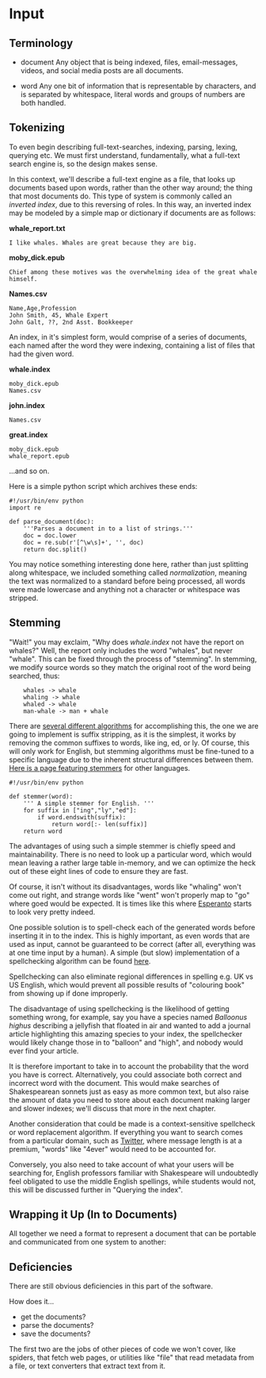 Input
=====

Terminology
-----------
* document
	Any object that is being indexed, files, email-messages, videos, and social
	media posts are all documents.
	
* word
	Any one bit of information that is representable by characters, and is 
	separated by whitespace, literal words and groups of numbers are both 
	handled.

Tokenizing
----------

To even begin describing full-text-searches, indexing, parsing, lexing,
querying etc. We must first understand, fundamentally, what a full-text
search engine is, so the design makes sense.

In this context, we'll describe a full-text engine as a file, that looks
up documents based upon words, rather than the other way around; the 
thing that most documents do. This type of system is commonly called an
_inverted index_, due to this reversing of roles. In this way, an inverted
index may be modeled by a simple map or dictionary if documents are as
follows:

**whale_report.txt**

	I like whales. Whales are great because they are big.

 
**moby_dick.epub**

	Chief among these motives was the overwhelming idea of the great whale himself.

**Names.csv**

	Name,Age,Profession
	John Smith, 45, Whale Expert
	John Galt, ??, 2nd Asst. Bookkeeper

An index, in it's simplest form, would comprise of a series of documents, each 
named after the word they were indexing, containing a list of files that had
the given word.

**whale.index**

	moby_dick.epub
	Names.csv

**john.index**

	Names.csv

**great.index**

	moby_dick.epub
	whale_report.epub

...and so on.

Here is a simple python script which archives these ends:

	#!/usr/bin/env python
	import re

	def parse_document(doc):
		'''Parses a document in to a list of strings.'''
		doc = doc.lower
		doc = re.sub(r'[^\w\s]+', '', doc)
		return doc.split()

You may notice something interesting done here, rather than just splitting along 
whitespace, we included something called _normalization_, meaning the text
was normalized to a standard before being processed, all words were made lowercase
and anything not a character or whitespace was stripped.

Stemming
--------
"Wait!" you may exclaim, "Why does _whale.index_ not have the report on whales?" Well, the 
report only includes the word "whales", but never "whale". This can be
fixed through the process of "stemming". In stemming, we modify source words so they match the
original root of the word being searched, thus:

        whales -> whale
        whaling -> whale
        whaled -> whale
        man-whale -> man + whale

There are [several different algorithms](http://en.wikipedia.org/wiki/Stemming#Algorithms)
 for accomplishing this, the one we are going to implement is suffix 
stripping, as it is the simplest, it works by removing the common 
suffixes to words, like ing, ed, or ly. Of course, this will only work
for English, but stemming algorithms must be fine-tuned to a specific
language due to the inherent structural differences between them.
[Here is a page featuring stemmers](http://snowball.tartarus.org/) for other languages.

	#!/usr/bin/env python
	
	def stemmer(word):
		''' A simple stemmer for English. '''
		for suffix in ["ing","ly","ed"]:
			if word.endswith(suffix):
				return word[:- len(suffix)]
		return word

The advantages of using such a simple stemmer is chiefly speed and
maintainability. 
There is no need to look up a particular word, which would mean 
leaving a rather large table in-memory, and we can optimize the heck
out of these eight lines of code to ensure they are fast.

Of course, it isn't without its disadvantages, words like "whaling" won't come
out right, and strange words like "went" won't properly map to "go" where goed 
would be expected. It is times like this where [Esperanto](http://en.wikipedia.org/wiki/Esperanto) 
starts to look very pretty indeed.

One possible solution is to spell-check each of the generated words before
inserting it in to the index. This is highly important, as even words that
are used as input, cannot be guaranteed to be correct (after all, everything
was at one time input by a human). A simple (but slow) implementation of a
spellchecking algorithm can be found [here](http://norvig.com/spell-correct.html).

Spellchecking can also eliminate regional differences in spelling e.g. UK vs US
English, which would prevent all possible results of "colouring book" from
showing up if done improperly.

The disadvantage of using spellchecking is the likelihood of getting something 
wrong, for example, say you have a species named _Balloonus highus_ describing
a jellyfish that floated in air and wanted to add a journal article highlighting
this amazing species to your index, the spellchecker would likely change those
in to "balloon" and "high", and nobody would ever find your article. 

It is therefore important to take in to account the probability that the word
you have is correct. Alternatively, you could associate both correct and 
incorrect word with the document. This would make searches of Shakespearean
sonnets just as easy as more common text, but also raise the amount of data
you need to store about each document making larger and slower indexes; we'll 
discuss that more in the next chapter.

Another consideration that could be made is a context-sensitive spellcheck or
word replacement algorithm. If everything you want to search comes from a 
particular domain, such as [Twitter](http://twitter.com), where message length 
is at a premium, "words" like "4ever" would need to be accounted for.

Conversely, you also need to take account of what your users will be searching
for, English professors familiar with Shakespeare will undoubtedly feel 
obligated to use the middle English spellings, while students would not, this
will be discussed further in "Querying the index".

Wrapping it Up (In to Documents)
--------------------------------

All together we need a format to represent a document that can be portable and
communicated from one system to another:



Deficiencies
------------

There are still obvious deficiencies in this part of the software. 

How does it...
* get the documents?
* parse the documents?
* save the documents?

The first two are the jobs of other pieces of code we won't cover, like spiders,
that fetch web pages, or utilities like "file" that read metadata from a file, 
or text converters that extract text from it.
